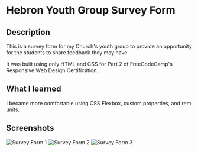
# Hebron Youth Group Survey Form

## Description

This is a survey form for my Church's youth group to provide an opportunity for the students to share feedback they may have. 

It was built using only HTML and CSS for Part 2 of FreeCodeCamp's Responsive Web Design Certification. 


## What I learned

I became more comfortable using CSS Flexbox, custom properties, and rem units.

## Screenshots

![Survey Form 1](https://i.imgur.com/jfa51E5.png) ![Survey Form 2](https://i.imgur.com/pZ8Inoo.png) ![Survey Form 3](https://i.imgur.com/whVh5rr.png)


